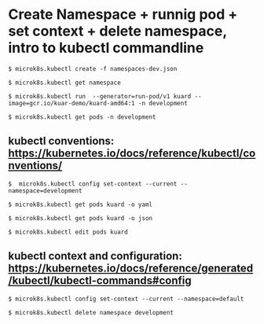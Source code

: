 Create Namespace + runnig pod + set context + delete namespace, intro to kubectl commandline
================================================

    $ microk8s.kubectl create -f namespaces-dev.json

    $ microk8s.kubectl get namespace

    $ microk8s.kubectl run  --generator=run-pod/v1 kuard --image=gcr.io/kuar-demo/kuard-amd64:1 -n development

    $ microk8s.kubectl get pods -n development

kubectl conventions: https://kubernetes.io/docs/reference/kubectl/conventions/
-------------------

    $  microk8s.kubectl config set-context --current --namespace=development

    $ microk8s.kubectl get pods kuard -o yaml

    $ microk8s.kubectl get pods kuard -o json

    $ microk8s.kubectl edit pods kuard

kubectl context and configuration: https://kubernetes.io/docs/reference/generated/kubectl/kubectl-commands#config
---------------------------------

    $ microk8s.kubectl config set-context --current --namespace=default

    $ microk8s.kubectl delete namespace development
